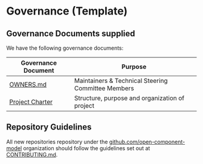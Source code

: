 # Governance (Template)

## Governance Documents supplied

We have the following governance documents:

| Governance Document  | Purpose  |
|---|---|
| [OWNERS.md](./OWNERS.md)  | Maintainers & Technical Steering Committee Members  |
| [Project Charter](./CHARTER.md)  |  Structure, purpose and organization of project |

## Repository Guidelines

All new repositories repository under the [github.com/open-component-model](https://github.com/open-component-model) organization should follow the guidelines set out at [CONTRIBUTING.md](https://github.com/open-component-model/.github/blob/main/CONTRIBUTING.md).
